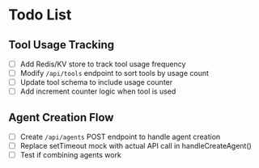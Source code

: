 # Todo List

## Tool Usage Tracking
- [ ] Add Redis/KV store to track tool usage frequency
- [ ] Modify `/api/tools` endpoint to sort tools by usage count
- [ ] Update tool schema to include usage counter
- [ ] Add increment counter logic when tool is used

## Agent Creation Flow
- [ ] Create `/api/agents` POST endpoint to handle agent creation
- [ ] Replace setTimeout mock with actual API call in handleCreateAgent()
- [ ] Test if combining agents work